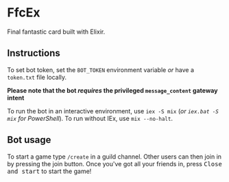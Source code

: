 # FfcEx

Final fantastic card built with Elixir.

## Instructions

To set bot token, set the ``BOT_TOKEN`` environment variable *or* have a ``token.txt`` file locally.

**Please note that the bot *requires* the privileged ``message_content`` gateway intent**

To run the bot in an interactive environment, use ``iex -S mix`` (*or ``iex.bat -S mix`` for PowerShell*). To run
without IEx, use ``mix --no-halt``.

## Bot usage

To start a game type `/create` in a guild channel. Other users can then join in by pressing the join button. Once you've got all your friends in, press <kbd>Close and start</kbd> to start the game!
